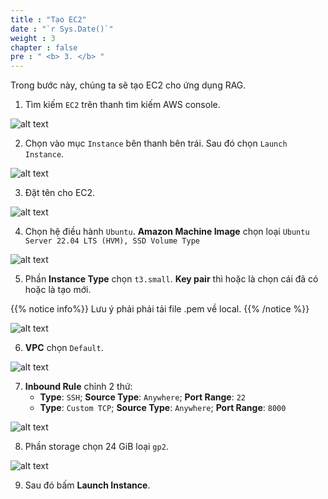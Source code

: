 ```yaml
---
title : "Tạo EC2"
date : "`r Sys.Date()`"
weight : 3
chapter : false
pre : " <b> 3. </b> "
---
```


Trong bước này, chúng ta sẽ tạo EC2 cho ứng dụng RAG.

1. Tìm kiếm `EC2` trên thanh tìm kiếm AWS console.

![alt text](/images/3.ec2/3.0.png)

2. Chọn vào mục `Instance` bên thanh bên trái. Sau đó chọn `Launch Instance`.

![alt text](/images/3.ec2/3.1.png)

3. Đặt tên cho EC2.

![alt text](/images/3.ec2/3.2.png)

4. Chọn hệ điều hành `Ubuntu`. **Amazon Machine Image** chọn loại `Ubuntu Server 22.04 LTS (HVM), SSD Volume Type`

![alt text](/images/3.ec2/3.3.png)

5. Phần **Instance Type** chọn `t3.small`. **Key pair** thì hoặc là chọn cái đã có hoặc là tạo mới. 

{{% notice info%}}
Lưu ý phải phải tải file .pem về local.
{{% /notice %}}


![alt text](/images/3.ec2/3.4.png)

6. **VPC** chọn `Default`.

![alt text](/images/3.ec2/3.5.png)

7. **Inbound Rule** chỉnh 2 thứ:
    + **Type**: `SSH`; **Source Type**: `Anywhere`; **Port Range**: `22`
    + **Type**: `Custom TCP`; **Source Type**: `Anywhere`; **Port Range**: `8000`

![alt text](/images/3.ec2/3.6.png)

8. Phần storage chọn 24 GiB loại `gp2`.

![alt text](/images/3.ec2/3.7.png)

9. Sau đó bấm **Launch Instance**.